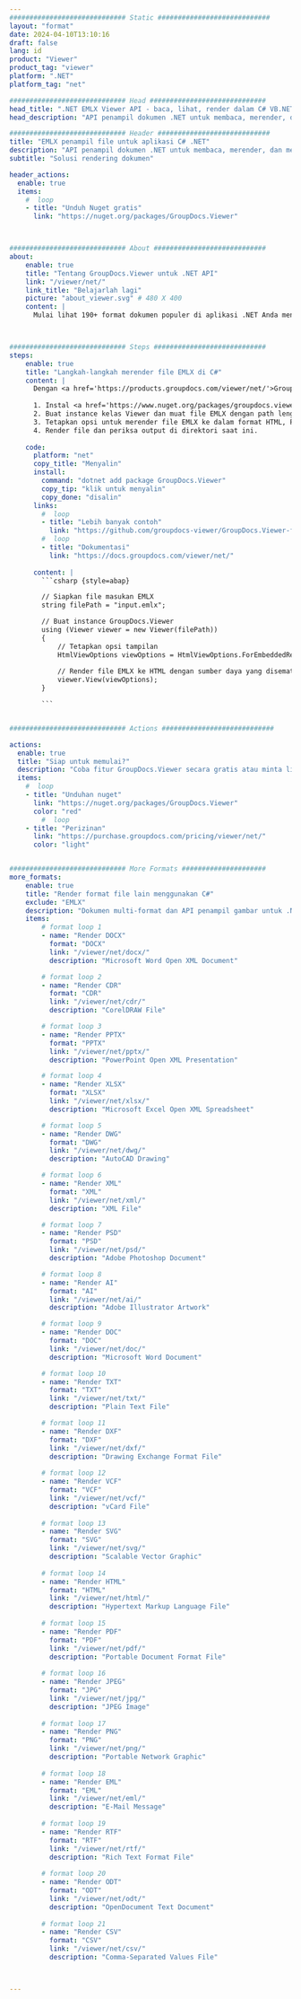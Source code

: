 ```yaml
---
############################# Static ############################
layout: "format"
date: 2024-04-10T13:10:16
draft: false
lang: id
product: "Viewer"
product_tag: "viewer"
platform: ".NET"
platform_tag: "net"

############################# Head #############################
head_title: ".NET EMLX Viewer API - baca, lihat, render dalam C# VB.NET"
head_description: "API penampil dokumen .NET untuk membaca, merender, dan menampilkan EMLX di semua jenis aplikasi C#, ASP.NET, VB.NET & .NET Core."

############################# Header ############################
title: "EMLX penampil file untuk aplikasi C# .NET" 
description: "API penampil dokumen .NET untuk membaca, merender, dan menampilkan file EMLX dalam semua jenis aplikasi C#, ASP.NET, VB.NET & .NET Core. Lihat file yang dirender dengan format & tata letak sebenarnya dalam HTML5, PDF, atau sebagai gambar menggunakan beberapa baris kode." 
subtitle: "Solusi rendering dokumen" 

header_actions:
  enable: true
  items:
    #  loop
    - title: "Unduh Nuget gratis"
      link: "https://nuget.org/packages/GroupDocs.Viewer"



############################# About ############################
about:
    enable: true
    title: "Tentang GroupDocs.Viewer untuk .NET API"
    link: "/viewer/net/"
    link_title: "Belajarlah lagi"
    picture: "about_viewer.svg" # 480 X 400
    content: |
      Mulai lihat 190+ format dokumen populer di aplikasi .NET Anda menggunakan GroupDocs.Viewer untuk .NET API dengan menambahkan beberapa baris kode. Pengembang dapat dengan mudah menampilkan PDF, Pemrosesan Kata, Excel Spreadsheet, Presentasi, Visio, Project, Outlook dan banyak format dokumen populer lainnya dalam mode HTML5, gambar atau PDF. Render dokumen cepat, identik dengan file sumber asli, dan tidak memerlukan instalasi perangkat lunak tambahan atau perpustakaan eksternal lainnya.



############################# Steps ############################
steps:
    enable: true
    title: "Langkah-langkah merender file EMLX di C#" 
    content: |
      Dengan <a href='https://products.groupdocs.com/viewer/net/'>GroupDocs.Viewer</a> Anda dapat merender EMLX ke HTML, JPEG, PNG, atau PDF dalam beberapa langkah.
      
      1. Instal <a href='https://www.nuget.org/packages/groupdocs.viewer'>GroupDocs.Viewer untuk .NET</a> menggunakan pengelola paket favorit Anda. 
      2. Buat instance kelas Viewer dan muat file EMLX dengan path lengkap.  
      3. Tetapkan opsi untuk merender file EMLX ke dalam format HTML, PNG, JPEG, atau PDF. 
      4. Render file dan periksa output di direktori saat ini. 
   
    code:
      platform: "net"
      copy_title: "Menyalin"
      install:
        command: "dotnet add package GroupDocs.Viewer"
        copy_tip: "klik untuk menyalin"
        copy_done: "disalin"
      links:
        #  loop
        - title: "Lebih banyak contoh"
          link: "https://github.com/groupdocs-viewer/GroupDocs.Viewer-for-.NET"
        #  loop
        - title: "Dokumentasi"
          link: "https://docs.groupdocs.com/viewer/net/"
          
      content: |
        ```csharp {style=abap}

        // Siapkan file masukan EMLX
        string filePath = "input.emlx";

        // Buat instance GroupDocs.Viewer
        using (Viewer viewer = new Viewer(filePath))
        {
            // Tetapkan opsi tampilan
            HtmlViewOptions viewOptions = HtmlViewOptions.ForEmbeddedResources();
                
            // Render file EMLX ke HTML dengan sumber daya yang disematkan
            viewer.View(viewOptions);
        }

        ```            


############################# Actions ############################

actions:
  enable: true
  title: "Siap untuk memulai?"
  description: "Coba fitur GroupDocs.Viewer secara gratis atau minta lisensi"
  items:
    #  loop
    - title: "Unduhan nuget"
      link: "https://nuget.org/packages/GroupDocs.Viewer"
      color: "red"
        #  loop
    - title: "Perizinan"
      link: "https://purchase.groupdocs.com/pricing/viewer/net/"
      color: "light"


############################# More Formats #####################
more_formats:
    enable: true
    title: "Render format file lain menggunakan C#"
    exclude: "EMLX"
    description: "Dokumen multi-format dan API penampil gambar untuk .NET. Lihat beberapa format file populer di bawah ini tanpa pemirsa eksternal."
    items: 
        # format loop 1
        - name: "Render DOCX"
          format: "DOCX"
          link: "/viewer/net/docx/"
          description: "Microsoft Word Open XML Document" 

        # format loop 2
        - name: "Render CDR" 
          format: "CDR"
          link: "/viewer/net/cdr/"
          description: "CorelDRAW File" 

        # format loop 3
        - name: "Render PPTX"
          format: "PPTX"
          link: "/viewer/net/pptx/"
          description: "PowerPoint Open XML Presentation" 

        # format loop 4
        - name: "Render XLSX"
          format: "XLSX"
          link: "/viewer/net/xlsx/"
          description: "Microsoft Excel Open XML Spreadsheet" 

        # format loop 5
        - name: "Render DWG"
          format: "DWG"
          link: "/viewer/net/dwg/"
          description: "AutoCAD Drawing"

        # format loop 6
        - name: "Render XML"
          format: "XML"
          link: "/viewer/net/xml/"
          description: "XML File"

        # format loop 7
        - name: "Render PSD"
          format: "PSD"
          link: "/viewer/net/psd/"
          description: "Adobe Photoshop Document"

        # format loop 8
        - name: "Render AI"
          format: "AI"
          link: "/viewer/net/ai/"
          description: "Adobe Illustrator Artwork"

        # format loop 9
        - name: "Render DOC"
          format: "DOC"
          link: "/viewer/net/doc/"
          description: "Microsoft Word Document" 

        # format loop 10
        - name: "Render TXT" 
          format: "TXT"
          link: "/viewer/net/txt/"
          description: "Plain Text File" 

        # format loop 11
        - name: "Render DXF" 
          format: "DXF"
          link: "/viewer/net/dxf/"
          description: "Drawing Exchange Format File"  
          
        # format loop 12
        - name: "Render VCF"
          format: "VCF"
          link: "/viewer/net/vcf/"
          description: "vCard File"  
              
        # format loop 13
        - name: "Render SVG"
          format: "SVG"
          link: "/viewer/net/svg/"
          description: "Scalable Vector Graphic" 
          
        # format loop 14
        - name: "Render HTML"
          format: "HTML"
          link: "/viewer/net/html/"
          description: "Hypertext Markup Language File" 
          
        # format loop 15
        - name: "Render PDF"
          format: "PDF"
          link: "/viewer/net/pdf/"
          description: "Portable Document Format File"
          
        # format loop 16
        - name: "Render JPEG"
          format: "JPG"
          link: "/viewer/net/jpg/"
          description: "JPEG Image"
          
        # format loop 17
        - name: "Render PNG"
          format: "PNG"
          link: "/viewer/net/png/"
          description: "Portable Network Graphic" 
          
        # format loop 18
        - name: "Render EML"
          format: "EML"
          link: "/viewer/net/eml/"
          description: "E-Mail Message" 
          
        # format loop 19
        - name: "Render RTF"
          format: "RTF"
          link: "/viewer/net/rtf/"
          description: "Rich Text Format File" 
          
        # format loop 20
        - name: "Render ODT"
          format: "ODT"
          link: "/viewer/net/odt/"
          description: "OpenDocument Text Document" 
          
        # format loop 21
        - name: "Render CSV"
          format: "CSV"
          link: "/viewer/net/csv/"
          description: "Comma-Separated Values File" 



---
```


